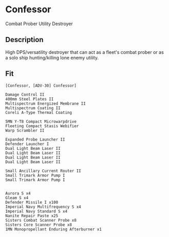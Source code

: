 # Confessor

Combat Prober Utility Destroyer

## Description

High DPS/versatility destroyer that can act as a fleet's combat prober or as a solo ship hunting/killing lone enemy utility. 

## Fit
```
[Confessor, [ADV-30] Confessor]

Damage Control II
400mm Steel Plates II
Multispectrum Energized Membrane II
Multispectrum Coating II
Coreli A-Type Thermal Coating

5MN Y-T8 Compact Microwarpdrive
Fleeting Compact Stasis Webifier
Warp Scrambler II

Expanded Probe Launcher II
Defender Launcher I
Dual Light Beam Laser II
Dual Light Beam Laser II
Dual Light Beam Laser II
Dual Light Beam Laser II

Small Ancillary Current Router II
Small Trimark Armor Pump I
Small Trimark Armor Pump I


Aurora S x4
Gleam S x4
Defender Missile I x100
Imperial Navy Multifrequency S x4
Imperial Navy Standard S x4
Nanite Repair Paste x25
Sisters Combat Scanner Probe x8
Sisters Core Scanner Probe x8
1MN Monopropellant Enduring Afterburner x1
```
